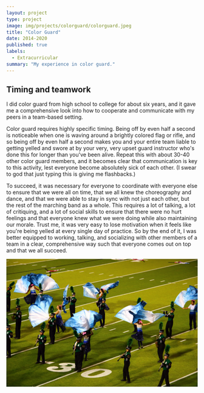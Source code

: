```yaml
---
layout: project
type: project
image: img/projects/colorguard/colorguard.jpeg
title: "Color Guard"
date: 2014-2020
published: true
labels:
  - Extracurricular
summary: "My experience in color guard."
---
```


## Timing and teamwork

I did color guard from high school to college for about six years, and it gave me a comprehensive look into how to cooperate and communicate with my peers in a team-based setting. 

Color guard requires highly specific timing. Being off by even half a second is noticeable when one is waving around a brightly colored flag or rifle, and so being off by even half a second makes you and your entire team liable to getting yelled and swore at by your very, very upset guard instructor who's done this for longer than you've been alive. Repeat this with about 30-40 other color guard members, and it becomes clear that communication is key to this activity, lest everyone become absolutely sick of each other. (I swear to god that just typing this is giving me flashbacks.)

To succeed, it was necessary for everyone to coordinate with everyone else to ensure that we were all on time, that we all knew the choreography and dance, and that we were able to stay in sync with not just each other, but the rest of the marching band as a whole. This requires a lot of talking, a lot of critiquing, and a lot of social skills to ensure that there were no hurt feelings and that everyone knew what we were doing while also maintaining our morale. Trust me, it was very easy to lose motivation when it feels like you're being yelled at every single day of practice. So by the end of it, I was better equipped to working, talking, and socializing with other members of a team in a clear, comprehensive way such that everyone comes out on top and that we all succeed.

<img class="img-fluid" src="../img/projects/colorguard/flags.jpeg">
